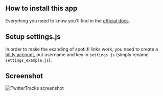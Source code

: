 ## How to install this app
Everything you need to know you'll find in the [official docs](http://developer.spotify.com/download/spotify-apps-api/guidelines/).

## Setup settings.js
In order to make the exanding of spoti.fi links work, you need to create a [bit.ly account](http://code.google.com/p/bitly-api/wiki/ApiDocumentation), put username and key in ```settings.js``` (simply rename ```settings_example.js```).

## Screenshot
![TwitterTracks screenshot](http://aronwoost.github.com/TwitterTracks/spotify-twittertracks-screenshot.png)